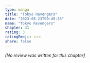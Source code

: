 ```yaml
---
type: manga
title: "Tokyo Revengers"
date: "2023-08-23T09:49:26"
name: "Tokyo Revengers"
chapter: 31
rating: 3
ratingEmoji: ⭐️⭐️⭐️
share: false
---
```


_[No review was written for this chapter]_
